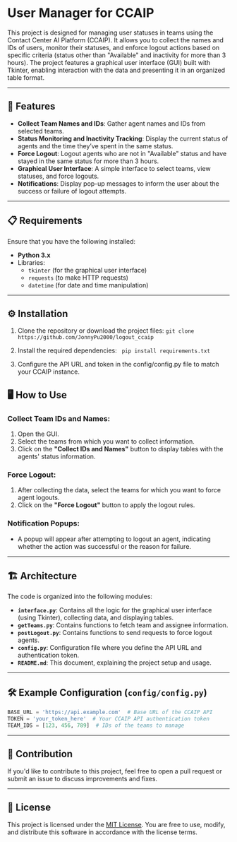 # User  Manager for CCAIP

This project is designed for managing user statuses in teams using the Contact Center AI Platform (CCAIP). It allows you to collect the names and IDs of users, monitor their statuses, and enforce logout actions based on specific criteria (status other than "Available" and inactivity for more than 3 hours). The project features a graphical user interface (GUI) built with Tkinter, enabling interaction with the data and presenting it in an organized table format.

---

## 🚀 Features

- **Collect Team Names and IDs**: Gather agent names and IDs from selected teams.
- **Status Monitoring and Inactivity Tracking**: Display the current status of agents and the time they’ve spent in the same status.
- **Force Logout**: Logout agents who are not in "Available" status and have stayed in the same status for more than 3 hours.
- **Graphical User Interface**: A simple interface to select teams, view statuses, and force logouts.
- **Notifications**: Display pop-up messages to inform the user about the success or failure of logout attempts.

---

## 📋 Requirements

Ensure that you have the following installed:

- **Python 3.x**
- Libraries:
  - `tkinter` (for the graphical user interface)
  - `requests` (to make HTTP requests)
  - `datetime` (for date and time manipulation)

---

## ⚙️ Installation

1. Clone the repository or download the project files:
   `git clone https://github.com/JonnyPu2000/logout_ccaip`

2. Install the required dependencies:
  ` pip install requirements.txt`

3. Configure the API URL and token in the config/config.py file to match your CCAIP instance.

## 🖥️ How to Use

### Collect Team IDs and Names:

1. Open the GUI.
2. Select the teams from which you want to collect information.
3. Click on the **"Collect IDs and Names"** button to display tables with the agents' status information.

### Force Logout:

1. After collecting the data, select the teams for which you want to force agent logouts.
2. Click on the **"Force Logout"** button to apply the logout rules.

### Notification Popups:

- A popup will appear after attempting to logout an agent, indicating whether the action was successful or the reason for failure.

---

## 🏗️ Architecture

The code is organized into the following modules:

- **`interface.py`**: Contains all the logic for the graphical user interface (using Tkinter), collecting data, and displaying tables.
- **`getTeams.py`**: Contains functions to fetch team and assignee information.
- **`postLogout.py`**: Contains functions to send requests to force logout agents.
- **`config.py`**: Configuration file where you define the API URL and authentication token.
- **`README.md`**: This document, explaining the project setup and usage.

---

## 🛠️ Example Configuration (`config/config.py`)

```python
BASE_URL = 'https://api.example.com'  # Base URL of the CCAIP API
TOKEN = 'your_token_here'  # Your CCAIP API authentication token
TEAM_IDS = [123, 456, 789]  # IDs of the teams to manage
```

---
## 🤝 Contribution
If you'd like to contribute to this project, feel free to open a pull request or submit an issue to discuss improvements and fixes.

---

## 📜 License

This project is licensed under the [MIT License](LICENSE). You are free to use, modify, and distribute this software in accordance with the license terms.



